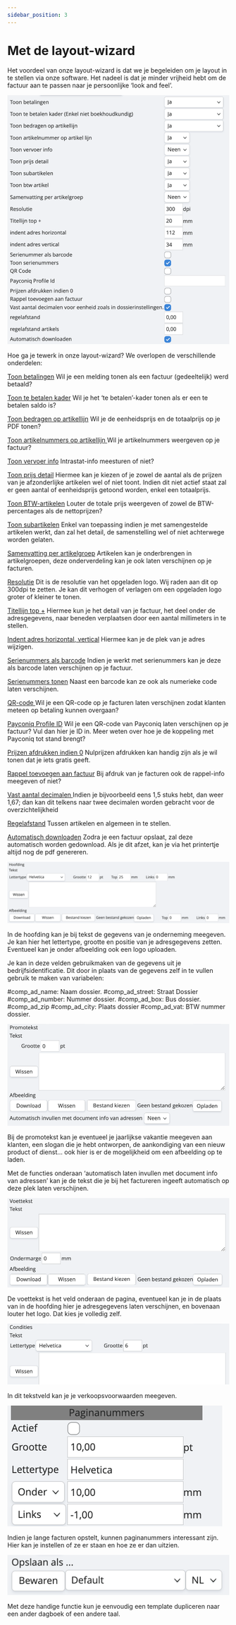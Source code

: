 ```yaml
---
sidebar_position: 3
---
```


# Met de layout-wizard

Het voordeel van onze layout-wizard is dat we je begeleiden om je layout in te stellen via onze software. Het nadeel is dat je minder vrijheid hebt om de factuur aan te passen naar je persoonlijke ‘look and feel’. 

![alt text](../../../../../resources/factureren/verkoopfacturen-personaliseren/image-1.png)

Hoe ga je tewerk in onze layout-wizard? We overlopen de verschillende onderdelen:  

<u>Toon betalingen</u>
Wil je een melding tonen als een factuur (gedeeltelijk) werd betaald? 

<u>Toon te betalen kader</u>
Wil je het ‘te betalen’-kader tonen als er een te betalen saldo is?

<u>Toon bedragen op artikellijn</u>
Wil je de eenheidsprijs en de totaalprijs op je PDF tonen? 

<u>Toon artikelnummers op artikellijn </u>
Wil je artikelnummers weergeven op je factuur? 

<u>Toon vervoer info</u>
Intrastat-info meesturen of niet? 

<u>Toon prijs detail</u>
Hiermee kan je kiezen of je zowel de aantal als de prijzen van je afzonderlijke artikelen wel of niet toont. Indien dit niet actief staat zal er geen aantal of eenheidsprijs getoond worden, enkel een totaalprijs.

<u>Toon BTW-artikelen</u>
Louter de totale prijs weergeven of zowel de BTW-percentages als de nettoprijzen? 

<u>Toon subartikelen</u>
Enkel van toepassing indien je met samengestelde artikelen werkt, dan zal het detail, de samenstelling wel of niet achterwege worden gelaten.

<u>Samenvatting per artikelgroep</u>
Artikelen kan je onderbrengen in artikelgroepen, deze onderverdeling kan je ook laten verschijnen op je facturen. 

<u>Resolutie</u>
Dit is de resolutie van het opgeladen logo. Wij raden aan dit op 300dpi te zetten. Je kan dit verhogen of verlagen om een opgeladen logo groter of kleiner te tonen. 

<u>Titellijn top +</u>
Hiermee kun je het detail van je factuur, het deel onder de adresgegevens, naar beneden verplaatsen door een aantal millimeters in te stellen.

<u>Indent adres horizontal, vertical</u>
Hiermee kan je de plek van je adres wijzigen.

<u>Serienummers als barcode</u>
Indien je werkt met serienummers kan je deze als barcode laten verschijnen op je factuur. 

<u>Serienummers tonen</u> 
Naast een barcode kan ze ook als numerieke code laten verschijnen. 

<u>QR-code </u>
Wil je een QR-code op je facturen laten verschijnen zodat klanten meteen op betaling kunnen overgaan? 

<u>Payconiq Profile ID</u>
Wil je een QR-code van Payconiq laten verschijnen op je factuur? Vul dan hier je ID in. Meer weten over hoe je de koppeling met Payconiq tot stand brengt? 

<u>Prijzen afdrukken indien 0</u>
Nulprijzen afdrukken kan handig zijn als je wil tonen dat je iets gratis geeft. 

<u>Rappel toevoegen aan factuur</u>
Bij afdruk van je facturen ook de rappel-info meegeven of niet? 

<u>Vast aantal decimalen </u>
Indien je bijvoorbeeld eens 1,5 stuks hebt, dan weer 1,67; dan kan dit telkens naar twee decimalen worden gebracht voor de overzichtelijkheid

<u>Regelafstand</u>
Tussen artikelen en algemeen in te stellen.

<u>Automatisch downloaden</u>
Zodra je een factuur opslaat, zal deze automatisch worden gedownload. Als je dit afzet, kan je via het printertje altijd nog de pdf genereren.

![alt text](../../../../../resources/factureren/verkoopfacturen-personaliseren/image-2.png)

In de hoofding kan je bij tekst de gegevens van je onderneming meegeven. Je kan hier het lettertype, grootte en positie van je adresgegevens zetten. Eventueel kan je onder afbeelding ook een logo uploaden. 

Je kan in deze velden gebruikmaken van de gegevens uit je bedrijfsidentificatie.  Dit door in plaats van de gegevens zelf in te vullen gebruik te maken van variabelen:

#comp_ad_name: Naam dossier.
#comp_ad_street: Straat Dossier
#comp_ad_number: Nummer dossier.
#comp_ad_box: Bus dossier.
#comp_ad_zip #comp_ad_city: Plaats dossier
#comp_ad_vat: BTW nummer dossier. 

![alt text](../../../../../resources/factureren/verkoopfacturen-personaliseren/image-3.png)

Bij de promotekst kan je eventueel je jaarlijkse vakantie meegeven aan klanten, een slogan die je hebt ontworpen, de aankondiging van een nieuw product of dienst… ook hier is er de mogelijkheid om een afbeelding op te laden. 

Met de functies onderaan ‘automatisch laten invullen met document info van adressen’ kan je de tekst die je bij het factureren ingeeft automatisch op deze plek laten verschijnen. 

![alt text](../../../../../resources/factureren/verkoopfacturen-personaliseren/image-4.png)

De voettekst is het veld onderaan de pagina, eventueel kan je in de plaats van in de hoofding hier je adresgegevens laten verschijnen, en bovenaan louter het logo. Dat kies je volledig zelf. 

![alt text](../../../../../resources/factureren/verkoopfacturen-personaliseren/image-5.png)

In dit tekstveld kan je je verkoopsvoorwaarden meegeven. 

![alt text](../../../../../resources/factureren/verkoopfacturen-personaliseren/image-6.png)

Indien je lange facturen opstelt, kunnen paginanummers interessant zijn. Hier kan je instellen of ze er staan en hoe ze er dan uitzien. 

![alt text](../../../../../resources/factureren/verkoopfacturen-personaliseren/image-7.png)

Met deze handige  functie kun je eenvoudig een template dupliceren naar een ander dagboek of een andere taal.
